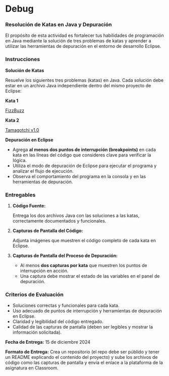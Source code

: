 # Debug

### **Resolución de Katas en Java y Depuración**

El propósito de esta actividad es fortalecer tus habilidades de programación en Java mediante la solución de tres problemas de katas y aprender a utilizar las herramientas de depuración en el entorno de desarrollo Eclipse.

### **Instrucciones**

**Solución de Katas**

Resuelve los siguientes tres problemas (katas) en Java. Cada solución debe estar en un archivo Java independiente dentro del mismo proyecto de Eclipse:

**Kata 1**

[FizzBuzz](https://www.notion.so/FizzBuzz-14d2c92cd8fd809f979ee0b573707dc1?pvs=21)

**Kata 2**

[Tamagotchi v1.0](https://www.notion.so/Tamagotchi-v1-0-14d2c92cd8fd80f39da4d5c3306acf73?pvs=21)

**Depuración en Eclipse**

- Agrega **al menos dos puntos de interrupción (breakpoints)** en cada kata en las líneas del código que consideres clave para verificar la lógica.
- Utiliza el modo de depuración de Eclipse para ejecutar el programa y analizar el flujo de ejecución.
- Observa el comportamiento del programa en la consola y en las herramientas de depuración.

### **Entregables**

1. **Código Fuente:**
    
    Entrega los dos archivos Java con las soluciones a las katas, correctamente documentados y funcionales.
    
2. **Capturas de Pantalla del Código:**
    
    Adjunta imágenes que muestren el código completo de cada kata en Eclipse.
    
3. **Capturas de Pantalla del Proceso de Depuración:**
    - Al menos **dos capturas por kata** que muestren los puntos de interrupción en acción.
    - Una captura debe mostrar el estado de las variables en el panel de depuración.

### **Criterios de Evaluación**

- Soluciones correctas y funcionales para cada kata.
- Uso adecuado de puntos de interrupción y herramientas de depuración en Eclipse.
- Claridad y legibilidad del código entregado.
- Calidad de las capturas de pantalla (deben ser legibles y mostrar la información solicitada).

**Fecha de Entrega:** 15 de diciembre 2024

**Formato de Entrega:** Crea un repositorio (el repo debe ser públido y tener un README explicando el contenido del proyecto) y sube los archivos de código como las capturas de pantalla y envía el enlace a la plataforma de la asignatura en Classroom.
